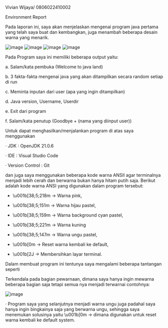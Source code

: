Vivian Wijaya/ 0806022410002

Environment Report

Pada laporan ini, saya akan menjelaskan mengenai program java pertama yang telah saya buat dan kembangkan, juga menambah beberapa desain warna yang menarik. 

![image](https://github.com/user-attachments/assets/b84815e4-272a-4a4c-a87d-660d88cf8478)
![image](https://github.com/user-attachments/assets/782dbb06-a91f-4ea7-802a-896b83cf306d)
![image](https://github.com/user-attachments/assets/c749bdfd-4c9d-455d-9034-be0f5adb9c0e)
![image](https://github.com/user-attachments/assets/5dfe8985-4d3a-461f-93b5-c6a176c2df65)
 
Pada Program saya ini memiliki beberapa output yaitu:

a.	Salam/kata pembuka (Welcome to java land)

b.	3 fakta-fakta mengenai java yang akan ditampilkan secara random setiap di run

c.	Meminta inputan dari user (apa yang ingin ditampilkan)

d.	Java version, Username, Userdir

e.	Exit dari program

f.	Salam/kata penutup (Goodbye + (nama yang diinput user)) 

Untuk dapat menghasilkan/menjalankan program di atas saya menggunakan 

·	JDK		  : OpenJDK 21.0.6

·	IDE		  : Visual Studio Code

·	Version Control : Git

dan juga saya menggunakan beberapa kode warna ANSII agar terminalnya menjadi lebih cerah dan berwarna bukan hanya hitam putih saja. Berikut adalah kode warna ANSI yang digunakan dalam program tersebut:
- \u001b[38;5;218m → Warna pink,
 
- \u001b[38;5;151m → Warna hijau pastel,
 
- \u001b[38;5;159m → Warna background cyan pastel,
  
- \u001b[38;5;221m → Warna kuning
  
- \u001b[38;5;147m → Warna ungu pastel,
  
- \u001b[0m → Reset warna kembali ke default,
  
- \u001b[2J → Membersihkan layar terminal.

Dalam membuat program ini tentunya saya mengalami beberapa tantangan seperti

Terkendala pada bagian pewarnaan, dimana saya hanya ingin mewarna beberapa bagian saja tetapi semua nya menjadi terwarnai contohnya:

![image](https://github.com/user-attachments/assets/d82f031e-db08-48a0-8ac5-e5d1882cfeef)

·	Program saya yang selanjutnya menjadi warna ungu juga padahal saya hanya ingin bingkainya saja yang berwarna ungu, sehingga saya menemukan solusinya yaitu \u001b[0m → dimana digunakan untuk reset warna kembali ke default system.

